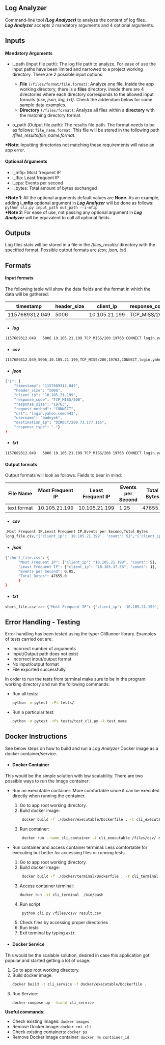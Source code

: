 ## Log Analyzer
Command-line tool __*(Log Analyzer)*__ to analyze the content of log files.  
__*Log Analyzer*__ accepts 2 mandatory arguments and 4 optional arguments.


## Inputs

#### Mandatory Arguments 

- i_path (Input file path): The log file path to analyze. For ease of use the input paths have been limited 
and narrowed to a project working directory. There are 2 possible input options. 
  - __File__ `(/files/format/file.format)`: Analyze one file. Inside the app working directory, there is a __files__ directory. Inside there are 4 directories where each directory corresponds to the allowed input formats *(csv, json, log, txt)*. Check the addendum below for some sample data examples.
  - __Directory__ `(/files/format)`: Analyze all files within a __directory__ with the matching directory format.
 
- o_path (Output file path): The results file path. The format needs to be as follows: `file_name.format`. This file will be stored in the following path */files_results/file_name.format*.

__*Note__: Inputting directories not matching these requirements will raise an app error.

#### Optional Arguments 

- i_mfip: Most frequent IP
- i_lfip: Least frequent IP
- i_eps: Events per second
- i_bytes: Total amount of bytes exchanged

__*Note 1__: All the optional arguments default values are __None__. As an example, adding __i_mfip__ optional argument in __*Log Analyzer*__ will be done as follows:  
`python cli.py input_path out_path --i-mfip`  
__*Note 2__: For ease of use, not passing any optional argument in __*Log Analyzer*__ will be equivalent to call all optional fields.

## Outputs

Log files stats will be stored in a file in the */files_results/* directory with the specified format. Possible output formats are *(csv, json, txt)*.


## Formats

#### Input formats

The following table will show the data fields and the format in which the data will be gathered:

| timestamp      | header_size | client_ip     | response_code | response_size | request_method | url                 | username      | destination_ip         | response_type |
|----------------|-------------|---------------|---------------|---------------|----------------|---------------------|---------------|------------------------|---------------|
| 1157689312.049 | 5006        | 10.105.21.199 | TCP_MISS/200  | 19763         | CONNECT        | login.yahoo.com:443 | badeyek       | DIRECT/209.73.177.115  | -             |


- #### *log*
 ```bash
 1157689312.049   5006 10.105.21.199 TCP_MISS/200 19763 CONNECT login.yahoo.com:443 badeyek DIRECT/209.73.177.115 -
 ```
- #### *csv*
```bash
1157689312.049,5006,10.105.21.199,TCP_MISS/200,19763,CONNECT,login.yahoo.com:443,badeyek,DIRECT/209.73.177.115,-
````
- #### *json*
```bash
{"1": {
    "timestamp": "1157689312.049",
    "header_size": "5006",
    "client_ip": "10.105.21.199",
    "response_code": "TCP_MISS/200",
    "response_size": "19763",
    "request_method": "CONNECT",
    "url": "login.yahoo.com:443",
    "username": "badeyek",
    "destination_ip": "DIRECT/209.73.177.115",
    "response_type": "-"}
}
```
- #### *txt*
 ```bash
 1157689312.049   5006 10.105.21.199 TCP_MISS/200 19763 CONNECT login.yahoo.com:443 badeyek DIRECT/209.73.177.115 -
 ```

#### Output formats
Output formats will look as follows. Fields to bear in mind:

| File Name   | Most Frequent IP | Least Frequent IP | Events per Second | Total Bytes |
|-------------|------------------|-------------------|-------------------|-------------|
| text.format | 10.105.21.199    | 10.105.21.199     | 1.25              | 47655.0     |

- #### *csv*
```bash
,Most Frequent IP,Least Frequent IP,Events per Second,Total Bytes
long_file.csv,"{'client_ip': '10.105.21.199', 'count': 5}","{'client_ip': '10.105.37.58', 'count': 5}",0.05,47655.0
````
- #### *json*
```bash
{"short_file.csv": {
      "Most Frequent IP": {"client_ip": "10.105.21.199", "count": 5},
      "Least Frequent IP": {"client_ip": "10.105.37.58", "count": 1}, 
      "Events per Second": 0.05, 
      "Total Bytes": 47655.0
      }
}
```
- #### *txt*
```bash
short_file.csv >>> {'Most Frequent IP': {'client_ip': '10.105.21.199', 'count': 5}, 'Least Frequent IP': {'client_ip': '10.105.37.58', 'count': 1}, 'Events per Second': 0.05, 'Total Bytes': 47655.0}
```
   

## Error Handling - Testing

Error handling has been tested using the typer CliRunner library. Examples of tests carried out are:  
- Incorrect number of arguments
- Input/Output path does not exist
- Incorrect input/output format
- No input/output format
- File exported successfully

In order to run the tests from terminal make sure to be in the program working directory and run the following commands:
- Run all tests:
  ```bash
  python -m pytest -rPs tests/
  ```
- Run a particular test:
  ```bash
  python -m pytest -rPs tests/test_cli.py -k test_name
  ```


## Docker Instructions

See below steps on how to build and run a *Log Analyzer* Docker image as a docker container/service.

- #### Docker Container
This would be the simple solution with low scalability. There are two possible ways to run the image container:
  - Run an executable container: More comfortable since it can be executed directly when running the container. 
    1. Go to app root working directory.
    2. Build docker image:
       ```bash
        docker build -f ./docker/executable/Dockerfile . -t cli_executable
       ```
    3. Run container:
       ```bash
        docker run --name cli_container -t cli_executable /files/csv/ results.csv 
       ```
  - Run container and access container terminal: Less comfortable for executing but better for accessing files or running tests. 
    1. Go to app root working directory.
    2. Build docker image:
       ```bash
        docker build -f ./docker/terminal/Dockerfile . -t cli_terminal
       ```
    3. Access container terminal:
        ```bash
        docker run -it cli_terminal  /bin/bash
       ```
    4. Run script
       ```bash
        python cli.py /files/csv/ result.csv 
       ```
    5. Check files by accessing proper directories
    6. Run tests
    7. Exit terminal by typing `exit`  
    
- #### Docker Service
This would be the scalable solution, desired in case this application got popular and started getting a lot of usage.
  1. Go to app root working directory.
  2. Build docker image:
      ```bash
      docker build -t cli_service -f docker/executable/Dockerfile .
      ```  
  3. Run Service:
      ```bash
      docker-compose up --build cli_service  
     ```
     
__Useful commands__:
- Check existing images: `docker images`
- Remove Docker image: `docker rmi cli`
- Check existing containers: `docker ps`
- Remove Docker image container: `docker rm container_id`
